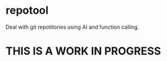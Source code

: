 # repotool

Deal with git repotitories using AI and function calling.

# THIS IS A WORK IN PROGRESS
